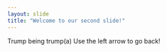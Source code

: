 ```yaml
---
layout: slide
title: "Welcome to our second slide!"
---
```

Trump being trump(a)
Use the left arrow to go back!
